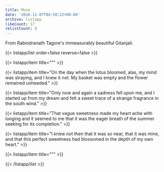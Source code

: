 ```yaml
---
title: Muse
date: '2016-11-07T04:50:22+00:00'
archive: listapp
likeCount: 17
relistCount: 0
---
```


From Rabindranath Tagore's immeasurably beautiful Gitanjali.

{{< listapp/list order=false reverse=false >}}

   {{< listapp/item title="\"" >}}

   {{< listapp/item title="On the day when the lotus bloomed, alas, my mind was straying, and I knew it not. My basket was empty and the flower remained unheeded." >}}

   {{< listapp/item title="Only now and again a sadness fell upon me, and I started up from my dream and felt a sweet trace of a strange fragrance in the south wind." >}}

   {{< listapp/item title="That vague sweetness made my heart ache with longing and it seemed to me that it was the eager breath of the summer seeking for its completion." >}}

   {{< listapp/item title="I knew not then that it was so near, that it was mine, and that this perfect sweetness had blossomed in the depth of my own heart." >}}

   {{< listapp/item title="\"" >}}

{{< /listapp/list >}}

